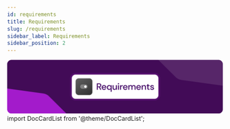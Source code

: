 ```yaml
---
id: requirements
title: Requirements
slug: /requirements
sidebar_label: Requirements
sidebar_position: 2
---
```

![Requirements](../../static/docs/data/Requirements.png)
import DocCardList from '@theme/DocCardList';

<DocCardList />